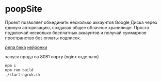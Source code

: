 # poopSite
Проект позволяет объединить несколько аккаунтов Google Диска через единую авторизацию, создавая общее облачное хранилище. Просто подключай несколько бесплатных аккаунтов и получай суммарное пространство без оплаты подписок.

[репа бека](https://github.com/TRUDOVIK/GoogleDriveMerge)
[нейронки](https://github.com/TRUDOVIK/neuralModule)

запуск прода на 8081 порту (nginx отдельно)
```bash
npm i
npm run build
./start-ngrok.sh
```
